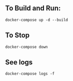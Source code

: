 ## To Build and Run:
```
docker-compose up -d --build
```

## To Stop
```
docker-compose down
```

## See logs
```
docker-compose logs -f
```

